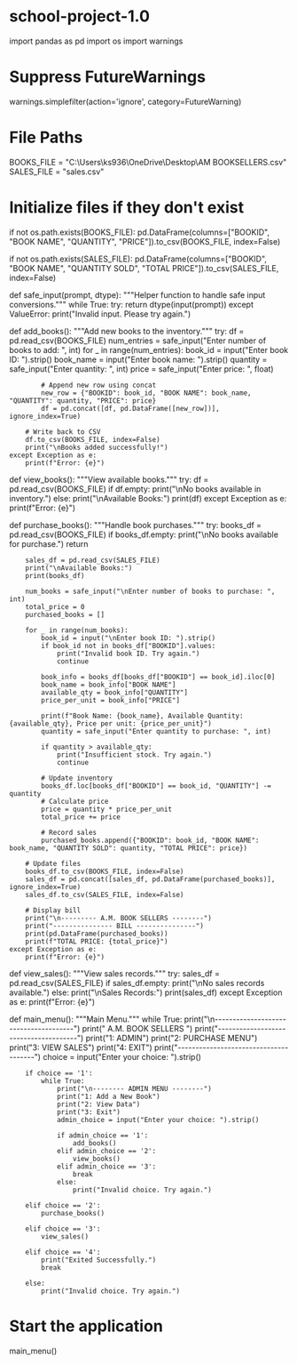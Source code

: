 # school-project-1.0
import pandas as pd
import os
import warnings

# Suppress FutureWarnings
warnings.simplefilter(action='ignore', category=FutureWarning)

# File Paths
BOOKS_FILE = "C:\\Users\\ks936\\OneDrive\\Desktop\\AM BOOKSELLERS.csv"
SALES_FILE = "sales.csv"

# Initialize files if they don't exist
if not os.path.exists(BOOKS_FILE):
    pd.DataFrame(columns=["BOOKID", "BOOK NAME", "QUANTITY", "PRICE"]).to_csv(BOOKS_FILE, index=False)

if not os.path.exists(SALES_FILE):
    pd.DataFrame(columns=["BOOKID", "BOOK NAME", "QUANTITY SOLD", "TOTAL PRICE"]).to_csv(SALES_FILE, index=False)

def safe_input(prompt, dtype):
    """Helper function to handle safe input conversions."""
    while True:
        try:
            return dtype(input(prompt))
        except ValueError:
            print("Invalid input. Please try again.")

def add_books():
    """Add new books to the inventory."""
    try:
        df = pd.read_csv(BOOKS_FILE)
        num_entries = safe_input("Enter number of books to add: ", int)
        for _ in range(num_entries):
            book_id = input("Enter book ID: ").strip()
            book_name = input("Enter book name: ").strip()
            quantity = safe_input("Enter quantity: ", int)
            price = safe_input("Enter price: ", float)

            # Append new row using concat
            new_row = {"BOOKID": book_id, "BOOK NAME": book_name, "QUANTITY": quantity, "PRICE": price}
            df = pd.concat([df, pd.DataFrame([new_row])], ignore_index=True)

        # Write back to CSV
        df.to_csv(BOOKS_FILE, index=False)
        print("\nBooks added successfully!")
    except Exception as e:
        print(f"Error: {e}")

def view_books():
    """View available books."""
    try:
        df = pd.read_csv(BOOKS_FILE)
        if df.empty:
            print("\nNo books available in inventory.")
        else:
            print("\nAvailable Books:")
            print(df)
    except Exception as e:
        print(f"Error: {e}")

def purchase_books():
    """Handle book purchases."""
    try:
        books_df = pd.read_csv(BOOKS_FILE)
        if books_df.empty:
            print("\nNo books available for purchase.")
            return

        sales_df = pd.read_csv(SALES_FILE)
        print("\nAvailable Books:")
        print(books_df)

        num_books = safe_input("\nEnter number of books to purchase: ", int)
        total_price = 0
        purchased_books = []

        for _ in range(num_books):
            book_id = input("\nEnter book ID: ").strip()
            if book_id not in books_df["BOOKID"].values:
                print("Invalid book ID. Try again.")
                continue

            book_info = books_df[books_df["BOOKID"] == book_id].iloc[0]
            book_name = book_info["BOOK NAME"]
            available_qty = book_info["QUANTITY"]
            price_per_unit = book_info["PRICE"]

            print(f"Book Name: {book_name}, Available Quantity: {available_qty}, Price per unit: {price_per_unit}")
            quantity = safe_input("Enter quantity to purchase: ", int)

            if quantity > available_qty:
                print("Insufficient stock. Try again.")
                continue

            # Update inventory
            books_df.loc[books_df["BOOKID"] == book_id, "QUANTITY"] -= quantity
            # Calculate price
            price = quantity * price_per_unit
            total_price += price

            # Record sales
            purchased_books.append({"BOOKID": book_id, "BOOK NAME": book_name, "QUANTITY SOLD": quantity, "TOTAL PRICE": price})

        # Update files
        books_df.to_csv(BOOKS_FILE, index=False)
        sales_df = pd.concat([sales_df, pd.DataFrame(purchased_books)], ignore_index=True)
        sales_df.to_csv(SALES_FILE, index=False)

        # Display bill
        print("\n--------- A.M. BOOK SELLERS --------")
        print("--------------- BILL ---------------")
        print(pd.DataFrame(purchased_books))
        print(f"TOTAL PRICE: {total_price}")
    except Exception as e:
        print(f"Error: {e}")

def view_sales():
    """View sales records."""
    try:
        sales_df = pd.read_csv(SALES_FILE)
        if sales_df.empty:
            print("\nNo sales records available.")
        else:
            print("\nSales Records:")
            print(sales_df)
    except Exception as e:
        print(f"Error: {e}")

def main_menu():
    """Main Menu."""
    while True:
        print("\n--------------------------------------")
        print("            A.M. BOOK SELLERS         ")
        print("--------------------------------------")
        print("1: ADMIN")
        print("2: PURCHASE MENU")
        print("3: VIEW SALES")
        print("4: EXIT")
        print("--------------------------------------")
        choice = input("Enter your choice: ").strip()

        if choice == '1':
            while True:
                print("\n-------- ADMIN MENU --------")
                print("1: Add a New Book")
                print("2: View Data")
                print("3: Exit")
                admin_choice = input("Enter your choice: ").strip()

                if admin_choice == '1':
                    add_books()
                elif admin_choice == '2':
                    view_books()
                elif admin_choice == '3':
                    break
                else:
                    print("Invalid choice. Try again.")
        
        elif choice == '2':
            purchase_books()
        
        elif choice == '3':
            view_sales()
        
        elif choice == '4':
            print("Exited Successfully.")
            break

        else:
            print("Invalid choice. Try again.")

# Start the application
main_menu()

